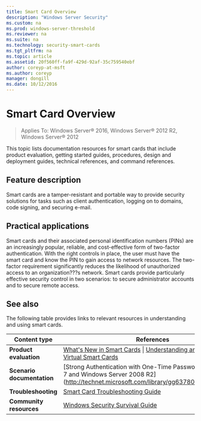 ```yaml
---
title: Smart Card Overview
description: "Windows Server Security"
ms.custom: na
ms.prod: windows-server-threshold
ms.reviewer: na
ms.suite: na
ms.technology: security-smart-cards
ms.tgt_pltfrm: na
ms.topic: article
ms.assetid: 20f560ff-fa9f-429d-92af-35c759540ebf
author: coreyp-at-msft
ms.author: coreyp
manager: dongill
ms.date: 10/12/2016
---
```

# Smart Card Overview

>Applies To: Windows Server&reg; 2016, Windows Server&reg; 2012 R2, Windows Server&reg; 2012

This topic lists documentation resources for smart cards that include product evaluation, getting started guides, procedures, design and deployment guides, technical references, and command references.


## <a name="BKMK_OVER"></a>Feature description
Smart cards are a tamper\-resistant and portable way to provide security solutions for tasks such as client authentication, logging on to domains, code signing, and securing e\-mail.

## <a name="BKMK_APP"></a>Practical applications
Smart cards and their associated personal identification numbers \(PINs\) are an increasingly popular, reliable, and cost\-effective form of two\-factor authentication. With the right controls in place, the user must have the smart card and know the PIN to gain access to network resources. The two\-factor requirement significantly reduces the likelihood of unauthorized access to an organization???s network. Smart cards provide particularly effective security control in two scenarios: to secure administrator accounts and to secure remote access.

## <a name="BKMK_LINKS"></a>See also
The following table provides links to relevant resources in understanding and using smart cards.

|Content type|References|
|--------|-------|
|**Product evaluation**|[What's New in Smart Cards](what-s-new-in-smart-cards.md) &#124; [Understanding and Evaluating Virtual Smart Cards](http://go.microsoft.com/fwlink/?LinkId=243114)|
|**Scenario documentation**|[Strong Authentication with One\-Time Passwords in Windows 7 and Windows Server 2008 R2](http://technet.microsoft.com/library/gg637807(v=WS.10.aspx|
|**Troubleshooting**|[Smart Card Troubleshooting Guide](http://go.microsoft.com/fwlink/?LinkId=243116)|
|**Community resources**|[Windows Security Survival Guide](http://social.technet.microsoft.com/wiki/contents/articles/windows-security-survival-guide.aspx)|


